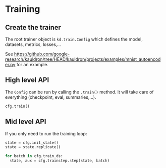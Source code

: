 # Training

## Create the trainer

The root trainer object is `kd.train.Config` which defines the model, datasets,
metrics, losses,...

See https://github.com/google-research/kauldron/tree/HEAD/kauldron/projects/examples/mnist_autoencoder.py for
an example.

## High level API

The `Config` can be run by calling the `.train()` method. It will take care of
everything (checkpoint, eval, summaries,...).

```python
cfg.train()
```

## Mid level API

If you only need to run the training loop:

```python
state = cfg.init_state()
state = state.replicate()

for batch in cfg.train_ds:
  state, aux = cfg.trainstep.step(state, batch)
```
